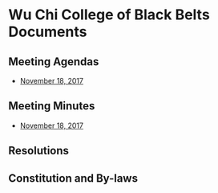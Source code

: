 Wu Chi College of Black Belts Documents
=======================================

Meeting Agendas
---------------
  * [November 18, 2017](https://wuchikungfu.github.io/agendas/Agenda-FallWinter2017.html)

Meeting Minutes
---------------
  * [November 18, 2017](https://wuchikungfu.github.io/minutes/Minutes-FallWinter2017.html)

Resolutions
-----------

Constitution and By-laws
------------------------
